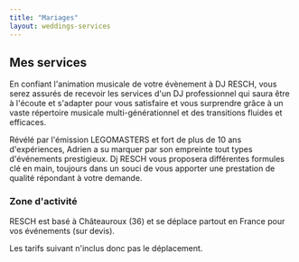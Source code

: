 ```yaml
---
title: "Mariages"
layout: weddings-services
---
```



## Mes services

En confiant l'animation musicale de votre évènement à DJ RESCH, vous serez assurés de recevoir les services d'un DJ professionnel qui saura être à l'écoute et s'adapter pour vous satisfaire et vous surprendre grâce à un vaste répertoire musicale multi-générationnel et des transitions fluides et efficaces.

Révélé par l'émission LEGOMASTERS et fort de plus de 10 ans d'expériences, Adrien a su marquer par son empreinte tout types d'événements prestigieux. Dj RESCH vous proposera différentes formules clé en main, toujours dans un souci de vous apporter une prestation de qualité répondant à votre demande.

### Zone d'activité

RESCH est basé à Châteauroux (36) et se déplace partout en France pour vos événements (sur devis).


Les tarifs suivant n'inclus donc pas le déplacement.

